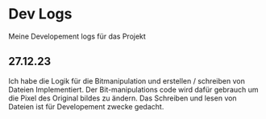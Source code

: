 # Dev Logs 
Meine Developement logs für das Projekt

## 27.12.23
Ich habe die Logik für die Bitmanipulation und erstellen / schreiben von Dateien Implementiert. 
Der Bit-manipulations code wird dafür gebrauch um die Pixel des Original bildes zu ändern.
Das Schreiben und lesen von Dateien ist für Developement zwecke gedacht.
